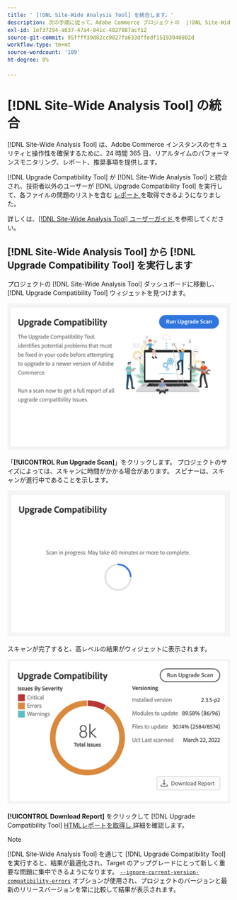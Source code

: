 ```yaml
---
title: ' [!DNL Site-Wide Analysis Tool] を統合します。'
description: 次の手順に従って、Adobe Commerce プロジェクトの  [!DNL Site-Wide Analysis Tool] dashboard から  [!DNL Upgrade Compatibility Tool]  レポートを取得します。
exl-id: 1ef37294-a837-47a4-841c-4027087acf12
source-git-commit: 95ffff39d82cc9027fa633dffedf15193040802d
workflow-type: tm+mt
source-wordcount: '189'
ht-degree: 0%

---
```


# [!DNL Site-Wide Analysis Tool] の統合

[!DNL Site-Wide Analysis Tool] は、Adobe Commerce インスタンスのセキュリティと操作性を確保するために、24 時間 365 日、リアルタイムのパフォーマンスモニタリング、レポート、推奨事項を提供します。

[!DNL Upgrade Compatibility Tool] が [!DNL Site-Wide Analysis Tool] と統合され、技術者以外のユーザーが [!DNL Upgrade Compatibility Tool] を実行して、各ファイルの問題のリストを含む [ レポート ](../upgrade-compatibility-tool/reports.md) を取得できるようになりました。

詳しくは、[[!DNL Site-Wide Analysis Tool]  ユーザーガイド ](https://docs.magento.com/user-guide/reports/site-wide-analysis-tool.html) を参照してください。

## [!DNL Site-Wide Analysis Tool] から [!DNL Upgrade Compatibility Tool] を実行します

プロジェクトの [!DNL Site-Wide Analysis Tool] ダッシュボードに移動し、[!DNL Upgrade Compatibility Tool] ウィジェットを見つけます。

![UCT SWAT ウィジェット – 初期 ](../../assets/upgrade-guide/uct-swat-initial.png)

「**[!UICONTROL Run Upgrade Scan]**」をクリックします。 プロジェクトのサイズによっては、スキャンに時間がかかる場合があります。 スピナーは、スキャンが進行中であることを示します。

![UCT SWAT ウィジェット – 処理中 ](../../assets/upgrade-guide/uct-swat-progress.png)

スキャンが完了すると、高レベルの結果がウィジェットに表示されます。

![UCT SWAT ウィジェット – 結果 ](../../assets/upgrade-guide/uct-swat-results.png)

**[!UICONTROL Download Report]** をクリックして [!DNL Upgrade Compatibility Tool] [HTMLレポートを取得し ](../upgrade-compatibility-tool/reports.md#html-report) 詳細を確認します。


>[!NOTE]
>
> [!DNL Site-Wide Analysis Tool] を通じて [!DNL Upgrade Compatibility Tool] を実行すると、結果が最適化され、Target のアップグレードにとって新しく重要な問題に集中できるようになります。 [`--ignore-current-version-compatibility-errors`](run.md#optimize-your-results) オプションが使用され、プロジェクトのバージョンと最新のリリースバージョンを常に比較して結果が表示されます。
